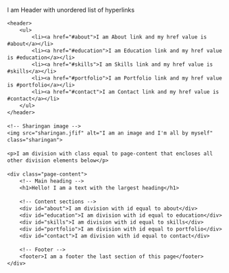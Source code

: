 <!DOCTYPE html>
<html>
<head>
    <title>Personal CV</title>
    <style>
        .page-content {
            padding: 20px;
        }
        .purple-star {
            width: 50px;
            height: 50px;
            margin: 20px 0;
        }
    </style>
</head>
<body>
    <p>I am Header with unordered list of hyperlinks</p>
    
    <header>
        <ul>
            <li><a href="#about">I am About link and my href value is #about</a></li>
            <li><a href="#education">I am Education link and my href value is #education</a></li>
            <li><a href="#skills">I am Skills link and my href value is #skills</a></li>
            <li><a href="#portfolio">I am Portfolio link and my href value is #portfolio</a></li>
            <li><a href="#contact">I am Contact link and my href value is #contact</a></li>
        </ul>
    </header>

    <!-- Sharingan image -->
    <img src="sharingan.jfif" alt="I am an image and I'm all by myself" class="sharingan">
    
    <p>I am division with class equal to page-content that encloses all other division elements below</p>

    <div class="page-content">
        <!-- Main heading -->
        <h1>Hello! I am a text with the largest heading</h1>

        <!-- Content sections -->
        <div id="about">I am division with id equal to about</div>
        <div id="education">I am division with id equal to education</div>
        <div id="skills">I am division with id equal to skills</div>
        <div id="portfolio">I am division with id equal to portfolio</div>
        <div id="contact">I am division with id equal to contact</div>

        <!-- Footer -->
        <footer>I am a footer the last section of this page</footer>
    </div>
</body>
</html>
